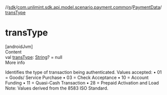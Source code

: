 //[sdk](../../../index.md)/[com.unlimint.sdk.api.model.scenario.payment.common](../index.md)/[PaymentData](index.md)/[transType](trans-type.md)



# transType  
[androidJvm]  
Content  
val [transType](trans-type.md): [String](https://kotlinlang.org/api/latest/jvm/stdlib/kotlin/-string/index.html)? = null  
More info  


Identifies the type of transaction being authenticated.  Values accepted: • 01 = Goods/ Service Purchase • 03 = Check Acceptance • 10 = Account Funding • 11 = Quasi-Cash Transaction • 28 = Prepaid Activation and Load Note: Values derived from the 8583 ISO Standard.

  



